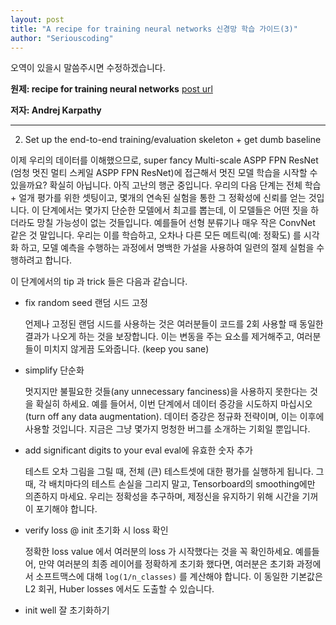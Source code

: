 ```yaml
---
layout: post
title: "A recipe for training neural networks 신경망 학습 가이드(3)"
author: "Seriouscoding"
---
```


오역이 있을시 말씀주시면 수정하겠습니다.

**원제:  recipe for training neural networks** [post url](http://karpathy.github.io/2019/04/25/recipe/)

**저자: Andrej Karpathy**


______________________________________________________________

2. Set up the end-to-end training/evaluation skeleton + get dumb baseline

이제 우리의 데이터를 이해했으므로, super fancy Multi-scale ASPP FPN ResNet (엄청 멋진 멀티 스케일 ASPP FPN ResNet)에 접근해서 멋진 모델 학습을 시작할 수 있을까요? 확실히 아닙니다. 아직 고난의 행군 중입니다. 우리의 다음 단계는 전체 학습 + 얼개 평가를 위한 셋팅이고, 몇개의 연속된 실험을 통한 그 정확성에 신뢰를 얻는 것입니다. 이 단계에서는 몇가지 단순한 모델에서 최고를 뽑는데, 이 모델들은 어떤 짓을 하더라도 망칠 가능성이 없는 것들입니다. 예를들어 선형 분류기나 매우 작은 ConvNet 같은 것 말입니다. 우리는 이를 학습하고, 오차나 다른 모든 메트릭(예: 정확도) 를 시각화 하고, 모델 예측을 수행하는 과정에서 명백한 가설을 사용하여 일련의 절제 실험을 수행하려고 합니다. 

이 단계에서의 tip 과 trick 들은 다음과 같습니다. 

- fix random seed 랜덤 시드 고정

    언제나 고정된 랜덤 시드를 사용하는 것은 여러분들이 코드를 2회 사용할 때 동일한 결과가 나오게 하는 것을 보장합니다. 이는 변동을 주는 요소를 제거해주고, 여러분들이 미치지 않게끔 도와줍니다. (keep you sane)

- simplify 단순화

    멋지지만 불필요한 것들(any unnecessary fanciness)을 사용하지 못한다는 것을 확실히 하세요. 예를 들어서, 이번 단계에서 데이터 증강을 시도하지 마십시오 (turn off any data augmentation). 데이터 증강은 정규화 전략이며, 이는 이후에 사용할 것입니다. 지금은 그냥 몇가지 멍청한 버그를 소개하는 기회일 뿐입니다. 

- add significant digits to your eval eval에 유효한 숫자 추가

    테스트 오차 그림을 그릴 때, 전체 (큰) 테스트셋에 대한 평가를 실행하게 됩니다. 그때, 각 배치마다의 테스트 손실을 그리지 말고, Tensorboard의 smoothing에만 의존하지 마세요. 우리는 정확성을 추구하며, 제정신을 유지하기 위해 시간을 기꺼이 포기해야 합니다.

- verify loss @ init 초기화 시 loss 확인

    정확한 loss value 에서 여러분의 loss 가 시작했다는 것을 꼭 확인하세요. 예를들어, 만약 여러분의 최종 레이어를 정확하게 초기화 했다면, 여러분은 초기화 과정에서 소프트맥스에 대해 `log(1/n_classes)` 를 계산해야 합니다. 이 동일한 기본값은 L2 회귀, Huber losses 에서도 도출할 수 있습니다.

- init well 잘 초기화하기

